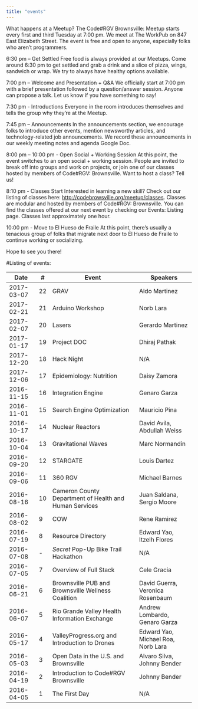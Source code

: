 ```yaml
---
title: "events"
---
```


What happens at a Meetup?
The Code#RGV Brownsville: Meetup starts every first and third Tuesday at 7:00 pm. We meet at The WorkPub on 847 East Elizabeth Street. The event is free and open to anyone, especially folks who aren’t programmers.

6:30 pm – Get Settled
Free food is always provided at our Meetups. Come around 6:30 pm to get settled and grab a drink and a slice of pizza, wings, sandwich or wrap. We try to always have healthy options available.

7:00 pm – Welcome and Presentation + Q&A
We officially start at 7:00 pm with a brief presentation followed by a question/answer session. Anyone can propose a talk. Let us know if you have something to say!

7:30 pm - Introductions
Everyone in the room introduces themselves and tells the group why they’re at the Meetup.

7:45 pm – Announcements
In the announcements section, we encourage folks to introduce other events, mention newsworthy articles, and technology-related job announcements. We record these announcements in our weekly meeting notes and agenda Google Doc.

8:00 pm – 10:00 pm - Open Social + Working Session
At this point, the event switches to an open social + working session. People are invited to break off into groups and work on projects, or join one of our classes hosted by members of Code#RGV: Brownsville. Want to host a class? Tell us!

8:10 pm - Classes Start
Interested in learning a new skill? Check out our listing of classes here: http://codebrowsville.org/meetup/classes. Classes are modular and hosted by members of Code#RGV: Brownsville. You can find the classes offered at our next event by checking our Events: Listing page. Classes last approximately one hour.

10:00 pm - Move to El Hueso de Fraile
At this point, there’s usually a tenacious group of folks that migrate next door to El Hueso de Fraile to continue working or socializing.

Hope to see you there!

#Listing of events:

Date | # | Event | Speakers|
-----|---|-------|---------|
2017-03-07| 22| GRAV| Aldo Martinez
2017-02-21|	21|	Arduino Workshop | Norb Lara
2017-02-07|	20|	Lasers | Gerardo Martinez
2017-01-17|	19|	Project DOC | Dhiraj Pathak
2017-12-20|	18|	Hack Night | N/A
2017-12-06|	17|	Epidemiology: Nutrition | Daisy Zamora
2016-11-15|	16|	Integration Engine | Genaro Garza
2016-11-01|	15|	Search Engine Optimization | Mauricio Pina
2016-10-17|	14|	Nuclear Reactors | David Avila, Abdullah Weiss
2016-10-04|	13|	Gravitational Waves | Marc Normandin
2016-09-20|	12|	STARGATE | Louis Dartez
2016-09-06|	11|	360 RGV | Michael Barnes
2016-08-16|	10|	Cameron County Department of Health and Human Services | Juan Saldana, Sergio Moore
2016-08-02|	9| COW | Rene Ramirez
2016-07-19|	8| Resource Directory | Edward Yao, Itzelh Flores
2016-07-08|	-| *Secret* Pop-Up Bike Trail Hackathon | N/A
2016-07-05|	7| Overview of Full Stack | Cele Gracia
2016-06-21|	6| Brownsville PUB and Brownsville Wellness Coalition | David Guerra, Veronica Rosenbaum
2016-06-07|	5| Rio Grande Valley Health Information Exchange | Andrew Lombardo, Genaro Garza
2016-05-17|	4| ValleyProgress.org and Introduction to Drones | Edward Yao, Michael Roa, Norb Lara
2016-05-03|	3| Open Data in the U.S. and Brownsville | Alvaro Silva, Johnny Bender
2016-04-19|	2| Introduction to Code#RGV Brownsville | Johnny Bender
2016-04-05|	1| The First Day | N/A
